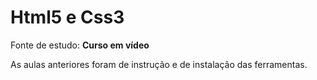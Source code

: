 # Html5 e Css3

Fonte de estudo: <strong>Curso em vídeo</strong>

As aulas anteriores foram de instrução e de instalação das ferramentas. 
